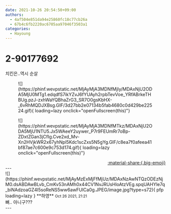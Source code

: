 ```yaml
---
date: 2021-10-26 20:54:50+09:00
authors:
  - 4af504e851da94e25860fc18c77cb26a
  - 67b4c6fb2220ac6705aa97046f3503a1
categories:
  - Hayoung
---
```


# 2-90177692

<div class="post-container" markdown="1">
<div class="content-container md-sidebar__scrollwrap" markdown="1">

치킨은..역시 순살
<figure markdown="1">
![](https://phinf.wevpstatic.net/MjAyMjA3MDNfMjIy/MDAxNjU2ODA5MjU0MTg1.edqdfS7ikYZvJ6fYUAyh2rpbTevVoe_YRfABrkeTHBUg.pzJ-zxhWaYQBhaZrG3_SR7O0gsKbHX-_6vRhMQDJXBsg.GIF/3d27bb2e07134b5fab4680c0d429be22524.gif){ loading=lazy onclick="openFullscreen(this)"}
</figure>

<figure markdown="1">
![](https://phinf.wevpstatic.net/MjAyMjA3MDNfMTkz/MDAxNjU2ODA5MjU1NTU5.Jx5WAeeY2uywer_P7r9FEUmRr7oBp-ZDxtZGan3jCfIg.Cve2xd_Mv-Xn2HVjkWR2x67yhNpl5Kdc1scZxs5N5gYg.GIF/c8ea7f0afeea41bf87ae7c600e9c753d174.gif){ loading=lazy onclick="openFullscreen(this)"}
</figure>


</div>
</div>

<div style="text-align: right;" markdown="1">
<a href="https://weverse.io/fromis9/fanpost/2-90177692" style="text-align: right;">:material-share:{.big-emoji}</a>
</div>
---

<div class="comments-container md-sidebar__scrollwrap" markdown="1">
<div class="comment" markdown="1">
<div class='id-container' markdown="1">
![](https://phinf.wevpstatic.net/MjAyMzExMjFfMjUz/MDAxNzAwNTQzODEzNjM0.dsABDAwBLvb_CmKv53nAMh0x44CV1NvJRUsHloAtzVEg.spqUAHYle7q_biNAdzoaGZ4l5soReNS5ww6awFUlCa0g.JPEG/image.jpg?type=s72){ pfp loading=lazy }
**<span class="artist">하영</span>** <small>Oct 26 2021, 21:21</small><br>
</div>
<div class='comment-body' markdown="1">
뼈.. 아니구???
</div>
</div>
</div>
---
